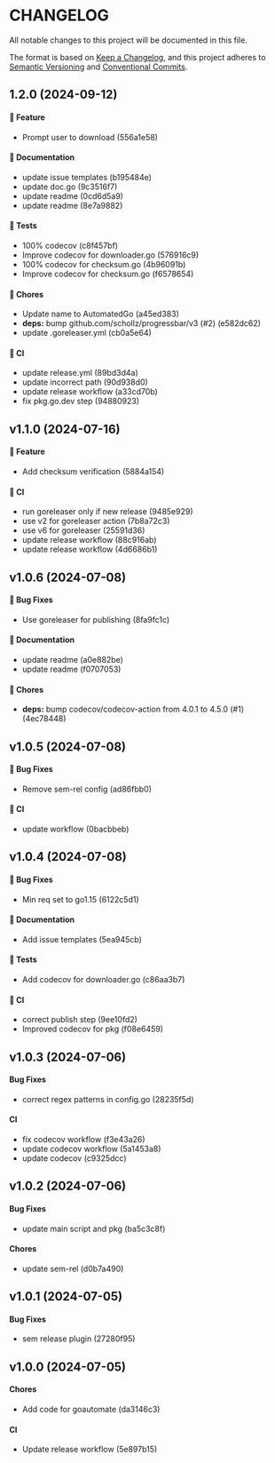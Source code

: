 # CHANGELOG

All notable changes to this project will be documented in this file.

The format is based on [Keep a Changelog](https://keepachangelog.com/en/1.1.0/),
and this project adheres to [Semantic Versioning](https://semver.org/spec/v2.0.0.html) and [Conventional Commits](https://www.conventionalcommits.org/en/v1.0.0/).

## 1.2.0 (2024-09-12)

#### 🎁 Feature

* Prompt user to download (556a1e58)

#### 📄 Documentation

* update issue templates (b195484e)
* update doc.go (9c3516f7)
* update readme (0cd6d5a9)
* update readme (8e7a9882)

#### 🔎 Tests

* 100% codecov (c8f457bf)
* Improve codecov for downloader.go (576916c9)
* 100% codecov for checksum.go (4b96091b)
* Improve codecov for checksum.go (f6578654)

#### 🚧 Chores

* Update name to AutomatedGo (a45ed383)
* **deps:** bump github.com/schollz/progressbar/v3 (#2) (e582dc62)
* update .goreleaser.yml (cb0a5e64)

#### 🔁 CI

* update release.yml (89bd3d4a)
* update incorrect path (90d938d0)
* update release workflow (a33cd70b)
* fix pkg.go.dev step (94880923)


## v1.1.0 (2024-07-16)

#### 🎁 Feature

* Add checksum verification (5884a154)

#### 🔁 CI

* run goreleaser only if new release (9485e929)
* use v2 for goreleaser action (7b8a72c3)
* use v6 for goreleaser (25591d36)
* update release workflow (88c916ab)
* update release workflow (4d6686b1)


## v1.0.6 (2024-07-08)

#### 🐞 Bug Fixes

* Use goreleaser for publishing (8fa9fc1c)

#### 📄 Documentation

* update readme (a0e882be)
* update readme (f0707053)

#### 🚧 Chores

* **deps:** bump codecov/codecov-action from 4.0.1 to 4.5.0 (#1) (4ec78448)


## v1.0.5 (2024-07-08)

#### 🐞 Bug Fixes

* Remove sem-rel config (ad86fbb0)

#### 🔁 CI

* update workflow (0bacbbeb)


## v1.0.4 (2024-07-08)

#### 🐞 Bug Fixes

* Min req set to go1.15 (6122c5d1)

#### 📄 Documentation

* Add issue templates (5ea945cb)

#### 🔎 Tests

* Add codecov for downloader.go (c86aa3b7)

#### 🔁 CI

* correct publish step (9ee10fd2)
* Improved codecov for pkg (f08e6459)


## v1.0.3 (2024-07-06)

#### Bug Fixes

* correct regex patterns in config.go (28235f5d)

#### CI

* fix codecov workflow (f3e43a26)
* update codecov workflow (5a1453a8)
* update codecov (c9325dcc)


## v1.0.2 (2024-07-06)

#### Bug Fixes

* update main script and pkg (ba5c3c8f)

#### Chores

* update sem-rel (d0b7a490)


## v1.0.1 (2024-07-05)

#### Bug Fixes

* sem release plugin (27280f95)


## v1.0.0 (2024-07-05)

#### Chores

* Add code for goautomate (da3146c3)

#### CI

* Update release workflow (5e897b15)
